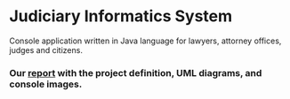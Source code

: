 # Judiciary Informatics System

Console application written in Java language for lawyers, attorney offices, judges and citizens.

### Our [report](https://github.com/GTUProject9/judiciary-informatics-system/blob/main/CSE222_Group9_Final_Report.pdf "report") with the project definition, UML diagrams, and console images.
